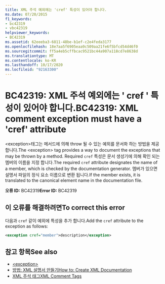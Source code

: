 ```yaml
---
title: XML 주석 예외에는 'cref' 특성이 있어야 합니다.
ms.date: 07/20/2015
f1_keywords:
- bc42319
- vbc42319
helpviewer_keywords:
- BC42319
ms.assetid: 62eeeba3-6811-48be-b1ef-c2e4feda3177
ms.openlocfilehash: 18e7aa5f6905eaa9c509aa21fe6f5bfcd54d46f0
ms.sourcegitcommit: ff5a4eb5cffbcac9521bc44a907a118cd7e8638d
ms.translationtype: MT
ms.contentlocale: ko-KR
ms.lasthandoff: 10/17/2020
ms.locfileid: "92163300"
---
```

# <a name="bc42319-xml-comment-exception-must-have-a-cref-attribute"></a><span data-ttu-id="60186-102">BC42319: XML 주석 예외에는 ' cref ' 특성이 있어야 합니다.</span><span class="sxs-lookup"><span data-stu-id="60186-102">BC42319: XML comment exception must have a 'cref' attribute</span></span>

<span data-ttu-id="60186-103">\<exception>태그는 메서드에 의해 throw 될 수 있는 예외를 문서화 하는 방법을 제공 합니다.</span><span class="sxs-lookup"><span data-stu-id="60186-103">The \<exception> tag provides a way to document the exceptions that may be thrown by a method.</span></span> <span data-ttu-id="60186-104">Required `cref` 특성은 문서 생성기에 의해 확인 되는 멤버의 이름을 지정 합니다.</span><span class="sxs-lookup"><span data-stu-id="60186-104">The required `cref` attribute designates the name of a member, which is checked by the documentation generator.</span></span> <span data-ttu-id="60186-105">멤버가 있으면 설명서 파일의 정식 요소 이름으로 변환 됩니다.</span><span class="sxs-lookup"><span data-stu-id="60186-105">If the member exists, it is translated to the canonical element name in the documentation file.</span></span>

<span data-ttu-id="60186-106">**오류 ID:** BC42319</span><span class="sxs-lookup"><span data-stu-id="60186-106">**Error ID:** BC42319</span></span>

## <a name="to-correct-this-error"></a><span data-ttu-id="60186-107">이 오류를 해결하려면</span><span class="sxs-lookup"><span data-stu-id="60186-107">To correct this error</span></span>

<span data-ttu-id="60186-108">다음과 `cref` 같이 예외에 특성을 추가 합니다.</span><span class="sxs-lookup"><span data-stu-id="60186-108">Add the `cref` attribute to the exception as follows:</span></span>

```xml
<exception cref="member">description</exception>
```

## <a name="see-also"></a><span data-ttu-id="60186-109">참고 항목</span><span class="sxs-lookup"><span data-stu-id="60186-109">See also</span></span>

- [\<exception>](../xmldoc/exception.md)
- [<span data-ttu-id="60186-110">방법: XML 설명서 만들기</span><span class="sxs-lookup"><span data-stu-id="60186-110">How to: Create XML Documentation</span></span>](../../programming-guide/program-structure/how-to-create-xml-documentation.md)
- [<span data-ttu-id="60186-111">XML 주석 태그</span><span class="sxs-lookup"><span data-stu-id="60186-111">XML Comment Tags</span></span>](../xmldoc/index.md)
